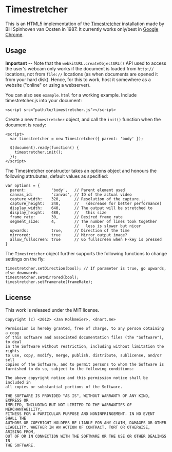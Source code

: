 # Timestretcher #

This is an HTML5 implementation of the [Timestretcher](http://dnart.meteor.com/dnart/dnart_timestretcher/) installation made by Bill Spinhoven van Oosten in 1987. It currently works only/best in [Google Chrome](http://chrome.google.com).

## Usage ##
**Important** -- Note that the ```webkitURL.createObjectURL()``` API used to access the user's webcam only works if the document is loaded from ```http://``` locations, not from ```file://``` locations (as when documents are opened it from your hard disk). Hence, for this to work, host it somewhere as a website ("online" or using a webserver).

You can also see ```example.html``` for a working example. Include timestretcher.js into your document:  
    
    <script src="path/to/timestretcher.js"></script>

Create a new ```Timestretcher``` object, and call the ```init()``` function when the document is ready:  

    <script>
      var timestretcher = new Timestretcher({ parent: 'body' });
      
      $(document).ready(function() {
        timestretcher.init();
      });
    </script>

The Timestretcher constructor takes an options object and honours the following attrubutes, default values as specified:  
    
    var options = {
      parent:           'body',   // Parent element used 
      canvas_id:        'canvas', // ID of the actual video
      capture_width:    320,      // Resolution of the capture...
      capture_height:   240,      //   (decrease for better performance)
      display_width:    640,      // The output will be stretched to
      display_height:   480,      //   this size
      frame_rate:       30,       // Desired frame rate
      segment_size:     4,        // The number of lines took together
                                  //   less is slower but nicer
      upwards:          true,     // Direction of the time
      mirrored:         true      // Mirror output image?
      allow_fullscreen: true      // Go fullscreen when F-key is pressed
    }

The ```Timestretcher``` object further supports the following functions to change settings on the fly:

    timestretcher.setDirection(bool); // If parameter is true, go upwards, else downwards
    timestretcher.setMirrored(bool);
    timestretcher.setFramerate(frameRate);

## License ##
This work is released under the MIT license.
  
	Copyright (c) <2012> <Jan Kolkmeier>, <dnart.me>
	
	Permission is hereby granted, free of charge, to any person obtaining a copy
	of this software and associated documentation files (the "Software"), to deal
	in the Software without restriction, including without limitation the rights
	to use, copy, modify, merge, publish, distribute, sublicense, and/or sell
	copies of the Software, and to permit persons to whom the Software is
	furnished to do so, subject to the following conditions:
	
	The above copyright notice and this permission notice shall be included in
	all copies or substantial portions of the Software.
	
	THE SOFTWARE IS PROVIDED "AS IS", WITHOUT WARRANTY OF ANY KIND, EXPRESS OR
	IMPLIED, INCLUDING BUT NOT LIMITED TO THE WARRANTIES OF MERCHANTABILITY,
	FITNESS FOR A PARTICULAR PURPOSE AND NONINFRINGEMENT. IN NO EVENT SHALL THE
	AUTHORS OR COPYRIGHT HOLDERS BE LIABLE FOR ANY CLAIM, DAMAGES OR OTHER
	LIABILITY, WHETHER IN AN ACTION OF CONTRACT, TORT OR OTHERWISE, ARISING FROM,
	OUT OF OR IN CONNECTION WITH THE SOFTWARE OR THE USE OR OTHER DEALINGS IN
	THE SOFTWARE.